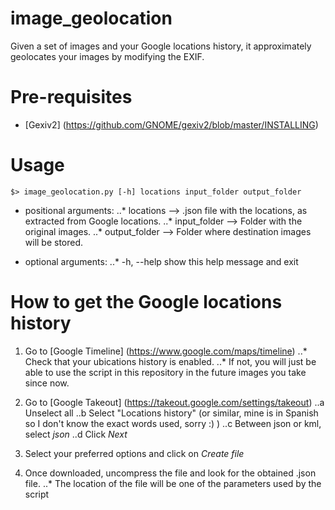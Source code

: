 # image_geolocation
Given a set of images and your Google locations history, it approximately geolocates your images by modifying the EXIF.

# Pre-requisites
* [Gexiv2] (https://github.com/GNOME/gexiv2/blob/master/INSTALLING)

# Usage
```
$> image_geolocation.py [-h] locations input_folder output_folder
```

* positional arguments:
..* locations --> .json file with the locations, as extracted from Google locations.
..* input_folder --> Folder with the original images.
..* output_folder --> Folder where destination images will be stored.

* optional arguments:
..* -h, --help     show this help message and exit

# How to get the Google locations history
1. Go to [Google Timeline] (https://www.google.com/maps/timeline)
..* Check that your ubications history is enabled. 
..* If not, you will just be able to use the script in this repository in the future images you take since now.



2. Go to [Google Takeout] (https://takeout.google.com/settings/takeout)
..a Unselect all
..b Select "Locations history" (or similar, mine is in Spanish so I don't know the exact words used, sorry :) )
..c Between json or kml, select *json*
..d Click *Next*

3. Select your preferred options and click on *Create file*
4. Once downloaded, uncompress the file and look for the obtained .json file.
..* The location of the file will be one of the parameters used by the script

